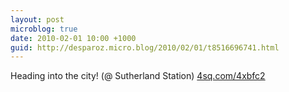 ```yaml
---
layout: post
microblog: true
date: 2010-02-01 10:00 +1000
guid: http://desparoz.micro.blog/2010/02/01/t8516696741.html
---
```

Heading into the city! (@ Sutherland Station) [4sq.com/4xbfc2](http://4sq.com/4xbfc2)
